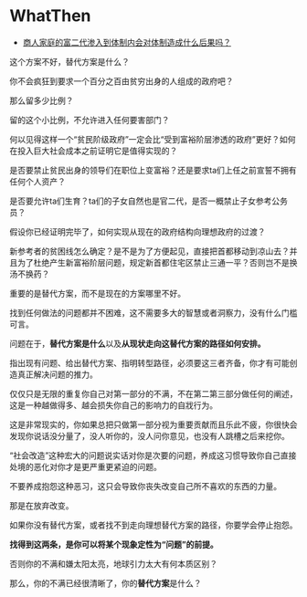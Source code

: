 # WhatThen

- [商人家庭的富二代渗入到体制内会对体制造成什么后果吗？](https://www.zhihu.com/question/328561239/answer/2153494115)


这个方案不好，替代方案是什么？

你不会疯狂到要求一个百分之百由贫穷出身的人组成的政府吧？

那么留多少比例？

留的这个小比例，不允许进入任何要害部门？

何以见得这样一个“贫民阶级政府”一定会比“受到富裕阶层渗透的政府”更好？如何在投入巨大社会成本之前证明它是值得实现的？

是否要禁止贫民出身的领导们在职位上变富裕？还是要求ta们上任之前宣誓不拥有任何个人资产？

是否要允许ta们生育？ta们的子女自然也是官二代，是否一概禁止子女参考公务员？

假设你已经证明完毕了，如何实现从现在的政府结构向理想政府的过渡？

新参考者的贫困线怎么确定？是不是为了方便起见，直接把首都移动到凉山去？并且为了杜绝产生新富裕阶层问题，规定新首都住宅区禁止三通一平？否则岂不是换汤不换药？

重要的是替代方案，而不是现在的方案哪里不好。

找到任何做法的问题都并不困难，这不需要多大的智慧或者洞察力，没有什么门槛可言。

问题在于，**替代方案是什么**以及**从现状走向这替代方案的路径如何安排。**

指出现有问题、给出替代方案、指明转型路径，必须要这三者齐备，你才有可能创造真正解决问题的推力。

仅仅只是无限的重复你自己对第一部分的不满，不在第二第三部分做任何的阐述，这是一种越做得多、越会损失你自己的影响力的自戕行为。

这是非常现实的，你如果总把只做第一部分视为重要贡献而且乐此不疲，你很快会发现你说话没分量了，没人听你的，没人问你意见，也没有人跳槽之后来挖你。

“社会改造”这种宏大的问题说实话对你是次要的问题，养成这习惯导致你自己直接处境的恶化对你才是更严重更紧迫的问题。

不要养成抱怨这种恶习，这只会导致你丧失改变自己所不喜欢的东西的力量。

那是在放弃改变。

如果你没有替代方案，或者找不到走向理想替代方案的路径，你要学会停止抱怨。

**找得到这两条，是你可以将某个现象定性为“问题”的前提。**

否则你的不满和嫌太阳太亮，地球引力太大有何本质区别？

那么，你的不满已经很清晰了，你的**替代方案**是什么？